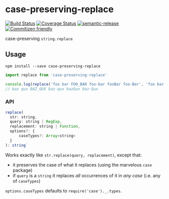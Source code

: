 # case-preserving-replace

[![Build Status](https://travis-ci.org/jedwards1211/case-preserving-replace.svg?branch=master)](https://travis-ci.org/jedwards1211/case-preserving-replace)
[![Coverage Status](https://coveralls.io/repos/github/jedwards1211/case-preserving-replace/badge.svg?branch=master)](https://coveralls.io/github/jedwards1211/case-preserving-replace?branch=master)
[![semantic-release](https://img.shields.io/badge/%20%20%F0%9F%93%A6%F0%9F%9A%80-semantic--release-e10079.svg)](https://github.com/semantic-release/semantic-release)
[![Commitizen friendly](https://img.shields.io/badge/commitizen-friendly-brightgreen.svg)](http://commitizen.github.io/cz-cli/)

case-preserving `string.replace`

## Usage

```
npm install --save case-preserving-replace
```

```js
import replace from 'case-preserving-replace'

console.log(replace('foo bar FOO_BAR foo-bar fooBar foo-Bar', 'foo bar', 'baz qux'))
// baz qux BAZ_QUX baz-qux bazQux baz-Qux
```

### API

```js
replace(
  str: string,
  query: string | RegExp,
  replacement: string | Function,
  options?: {
      caseTypes?: Array<string>
  }
): string`
```

Works exactly like `str.replace(query, replacement)`, except that:
* it preserves the case of what it replaces (using the marvelous `case` package)
* if `query` is a `string` it replaces *all* occurrences of it in *any case* (i.e. any of `caseTypes`)

`options.caseTypes` defaults to `require('case')._.types`.

